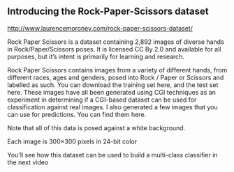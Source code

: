 ## Introducing the Rock-Paper-Scissors dataset

http://www.laurencemoroney.com/rock-paper-scissors-dataset/

Rock Paper Scissors is a dataset containing 2,892 images of diverse hands in Rock/Paper/Scissors poses. It is licensed CC By 2.0 and available for all purposes, but it’s intent is primarily for learning and research.

Rock Paper Scissors contains images from a variety of different hands,  from different races, ages and genders, posed into Rock / Paper or Scissors and labelled as such. You can download the training set here, and the test set here. These images have all been generated using CGI techniques as an experiment in determining if a CGI-based dataset can be used for classification against real images. I also generated a few images that you can use for predictions. You can find them here.

Note that all of this data is posed against a white background.

Each image is 300×300 pixels in 24-bit color

You'll see how this dataset can be used to build a multi-class classifier in the next video